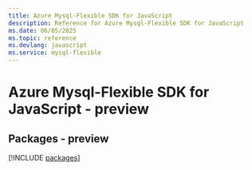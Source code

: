 ```yaml
---
title: Azure Mysql-Flexible SDK for JavaScript
description: Reference for Azure Mysql-Flexible SDK for JavaScript
ms.date: 06/05/2025
ms.topic: reference
ms.devlang: javascript
ms.service: mysql-flexible
---
```

# Azure Mysql-Flexible SDK for JavaScript - preview
## Packages - preview
[!INCLUDE [packages](mysql-flexible-index.md)]